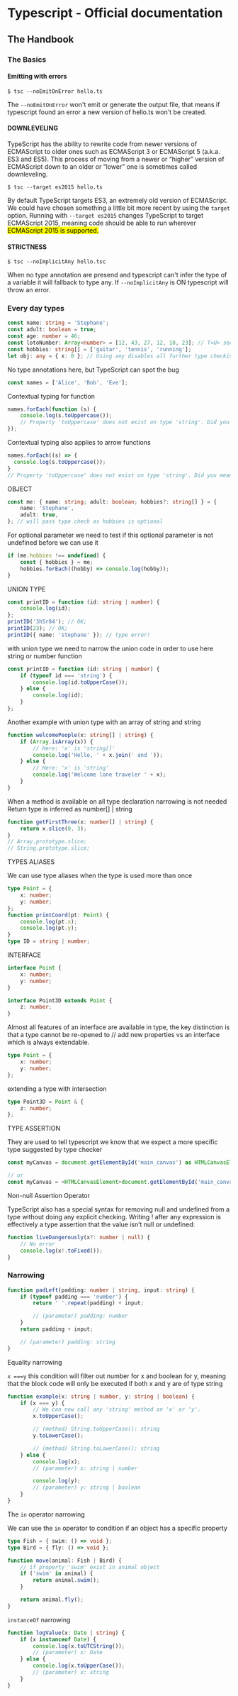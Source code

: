 # Typescript - Official documentation

## The Handbook

### The Basics

#### Emitting with errors

```console
$ tsc --noEmitOnError hello.ts
```

The `--noEmitOnError` won't emit or generate the output file, that means if typescript found an error a new version of hello.ts won't be created.

#### DOWNLEVELING

TypeScript has the ability to rewrite code from newer versions of ECMAScript to older ones such as ECMAScript 3 or ECMAScript 5
(a.k.a. ES3 and ES5). This process of moving from a newer or “higher” version of ECMAScript down to an older or “lower” one is sometimes called downleveling.

```console
$ tsc --target es2015 hello.ts
```

By default TypeScript targets ES3, an extremely old version of ECMAScript. We could have chosen something a little bit more recent
by using the `target` option. Running with `--target es2015` changes TypeScript to target ECMAScript 2015,
meaning code should be able to run wherever <mark>ECMAScript 2015<mark> is supported.

#### STRICTNESS

```console
$ tsc --noImplicitAny hello.tsc
```

When no type annotation are presend and typescript can't infer the type of a variable it will fallback to type any. If `--noImplicitAny` is ON typescript will throw an error.

### Every day types

```typescript
const name: string = 'Stephane';
const adult: boolean = true;
const age: number = 46;
const lotoNumber: Array<number> = [12, 43, 27, 12, 18, 23]; // T<U> see Generics chapter
const hobbies: string[] = ['guitar', 'tennis', 'running'];
let obj: any = { x: 0 }; // Using any disables all further type checking
```

No type annotations here, but TypeScript can spot the bug

```typescript
const names = ['Alice', 'Bob', 'Eve'];
```

Contextual typing for function

```typescript
names.forEach(function (s) {
	console.log(s.toUppercase());
	// Property 'toUppercase' does not exist on type 'string'. Did you mean 'toUpperCase'?
});
```

Contextual typing also applies to arrow functions

```typescript
names.forEach((s) => {
  console.log(s.toUppercase());
}
// Property 'toUppercase' does not exist on type 'string'. Did you mean 'toUpperCase'?
```

OBJECT

```typescript
const me: { name: string; adult: boolean; hobbies?: string[] } = {
	name: 'Stephane',
	adult: true,
}; // will pass type check as hobbies is optional
```

For optional parameter we need to test if this optional parameter is not undefined before we can use it

```typescript
if (me.hobbies !== undefined) {
	const { hobbies } = me;
	hobbies.forEach((hobby) => console.log(hobby));
}
```

UNION TYPE

```typescript
const printID = function (id: string | number) {
	console.log(id);
};
printID('3h5r84'); // OK;
printID(23); // OK;
printID({ name: 'stephane' }); // type error!
```

with union type we need to narrow the union code in order to use here string or number function

```typescript
const printID = function (id: string | number) {
	if (typeof id === 'string') {
		console.log(id.toUpperCase());
	} else {
		console.log(id);
	}
};
```

Another example with union type with an array of string and string

```typescript
function welcomePeople(x: string[] | string) {
	if (Array.isArray(x)) {
		// Here: 'x' is 'string[]'
		console.log('Hello, ' + x.join(' and '));
	} else {
		// Here: 'x' is 'string'
		console.log('Welcome lone traveler ' + x);
	}
}
```

When a method is available on all type declaration narrowing is not needed
Return type is inferred as number[] | string

```typescript
function getFirstThree(x: number[] | string) {
	return x.slice(0, 3);
}
// Array.prototype.slice;
// String.prototype.slice;
```

TYPES ALIASES

We can use type aliases when the type is used more than once

```typescript
type Point = {
	x: number;
	y: number;
};
function printCoord(pt: Point) {
	console.log(pt.x);
	console.log(pt.y);
}
type ID = string | number;
```

INTERFACE

```typescript
interface Point {
	x: number;
	y: number;
}

interface Point3D extends Point {
	z: number;
}
```

Almost all features of an interface are available in type, the key distinction is that a type cannot be re-opened to // add new properties vs an interface which is always extendable.

```typescript
type Point = {
	x: number;
	y: number;
};
```

extending a type with intersection

```typescript
type Point3D = Point & {
	z: number;
};
```

TYPE ASSERTION

They are used to tell typescript we know that we expect a more specific type suggested by type checker

```typescript
const myCanvas = document.getElementById('main_canvas') as HTMLCanvasElement; // instead of HTMLElement;

// or
const myCanvas = <HTMLCanvasElement>document.getElementById('main_canvas'); // with angle-bracket synthax;
```

Non-null Assertion Operator

TypeScript also has a special syntax for removing null and undefined from a type without doing any explicit checking. Writing ! after any expression is effectively a type assertion that the value isn’t null or undefined:

```typescript
function liveDangerously(x?: number | null) {
	// No error
	console.log(x!.toFixed());
}
```

### Narrowing

```typescript
function padLeft(padding: number | string, input: string) {
	if (typeof padding === 'number') {
		return ' '.repeat(padding) + input;

		// (parameter) padding: number
	}
	return padding + input;

	// (parameter) padding: string
}
```

Equality narrowing

`x ===y` this condition will filter out number for x and boolean for y, meaning that the block code
will only be executed if both x and y are of type string

```typescript
function example(x: string | number, y: string | boolean) {
	if (x === y) {
		// We can now call any 'string' method on 'x' or 'y'.
		x.toUpperCase();

		// (method) String.toUpperCase(): string
		y.toLowerCase();

		// (method) String.toLowerCase(): string
	} else {
		console.log(x);
		// (parameter) x: string | number

		console.log(y);
		// (parameter) y: string | boolean
	}
}
```

The `in` operator narrowing

We can use the `in` operator to condition if an object has a specific property

```typescript
type Fish = { swim: () => void };
type Bird = { fly: () => void };

function move(animal: Fish | Bird) {
	// if property 'swim' exist in animal object
	if ('swim' in animal) {
		return animal.swim();
	}

	return animal.fly();
}
```

`instanceOf` narrowing

```typescript
function logValue(x: Date | string) {
	if (x instanceof Date) {
		console.log(x.toUTCString());
		// (parameter) x: Date
	} else {
		console.log(x.toUpperCase());
		// (parameter) x: string
	}
}
```
